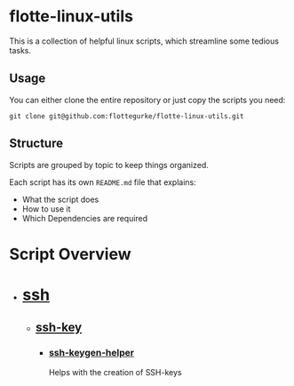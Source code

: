 # flotte-linux-utils
This is a collection of helpful linux scripts, which streamline some tedious tasks.

## Usage
You can either clone the entire repository or just copy the scripts you need:
```shell
git clone git@github.com:flottegurke/flotte-linux-utils.git
```

## Structure
Scripts are grouped by topic to keep things organized.

Each script has its own `README.md` file that explains:
- What the script does
- How to use it
- Which Dependencies are required

# Script Overview
- # [ssh](https://github.com/Flottegurke/flotte-linux-utils/tree/main/ssh)
    - ## [ssh-key](https://github.com/Flottegurke/flotte-linux-utils/tree/main/ssh/ssh-key)
        - ### [ssh-keygen-helper](https://github.com/Flottegurke/flotte-linux-utils/tree/main/ssh/ssh-key/ssh-keygen-helper)
          Helps with the creation of SSH-keys
